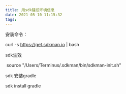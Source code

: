 ```yaml
---
title: 用sdk建设环境信息
date: 2021-05-10 11:15:32
tags:
---
```


安装命令：

curl -s https://get.sdkman.io | bash

sdk生效

​    source "/Users/Terminus/.sdkman/bin/sdkman-init.sh"

sdk 安装gradle

sdk install gradle
<!-- more -->
